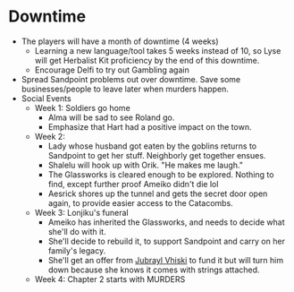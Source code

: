 # Downtime

* The players will have a month of downtime (4 weeks)
    * Learning a new language/tool takes 5 weeks instead of 10, so Lyse will get Herbalist Kit proficiency by the end of this downtime.
    * Encourage Delfi to try out Gambling again
* Spread Sandpoint problems out over downtime. Save some businesses/people to leave later when murders happen.
* Social Events
    * Week 1: Soldiers go home
        * Alma will be sad to see Roland go.
        * Emphasize that Hart had a positive impact on the town.
    * Week 2:
        * Lady whose husband got eaten by the goblins returns to Sandpoint to get her stuff. Neighborly get together ensues.
        * Shalelu will hook up with Orik. "He makes me laugh."
        * The Glassworks is cleared enough to be explored. Nothing to find, except further proof Ameiko didn't die lol
        * Aesrick shores up the tunnel and gets the secret door open again, to provide easier access to the Catacombs.
    * Week 3: Lonjiku's funeral
        * Ameiko has inherited the Glassworks, and needs to decide what she'll do with it.
        * She'll decide to rebuild it, to support Sandpoint and carry on her family's legacy.
        * She'll get an offer from [Jubrayl Vhiski](^sandpoint/jubrayl_vhiski.png) to fund it but will turn him down because she knows it comes with strings attached.
    * Week 4: Chapter 2 starts with MURDERS